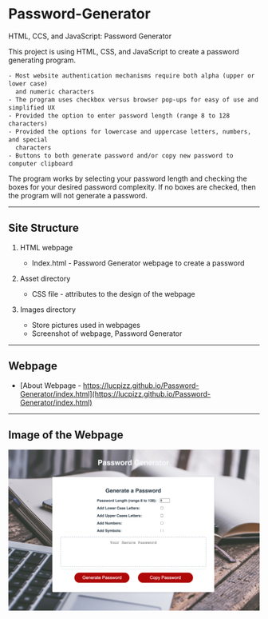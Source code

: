 # Password-Generator

HTML, CCS, and JavaScript: Password Generator

This project is using HTML, CSS, and JavaScript to create a password generating program.

    - Most website authentication mechanisms require both alpha (upper or lower case)
      and numeric characters
    - The program uses checkbox versus browser pop-ups for easy of use and simplified UX
    - Provided the option to enter password length (range 8 to 128 characters)
    - Provided the options for lowercase and uppercase letters, numbers, and special
      characters
    - Buttons to both generate password and/or copy new password to computer clipboard

The program works by selecting your password length and checking the boxes for your desired password complexity.  If no 
boxes are checked, then the program will not generate a password.

---

## Site Structure

1. HTML webpage

   - Index.html - Password Generator webpage to create a password

2. Asset directory

   - CSS file - attributes to the design of the webpage

3. Images directory

   - Store pictures used in webpages
   - Screenshot of webpage, Password Generator

---

## Webpage

- [About Webpage - https://lucpizz.github.io/Password-Generator/index.html](https://lucpizz.github.io/Password-Generator/index.html)

---

## Image of the Webpage

![Screenshot of Password Generator webpage](/images/GeneratePassword.png)
